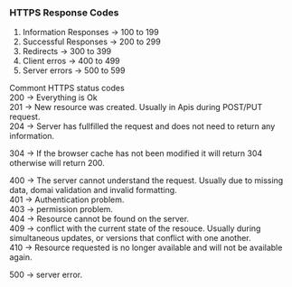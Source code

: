 ### HTTPS Response Codes
1. Information Responses -> 100 to 199
2. Successful Responses -> 200 to 299
3. Redirects -> 300 to 399
4. Client erros -> 400 to 499
5. Server errors -> 500 to 599

Commont HTTPS status codes  
200 -> Everything is Ok  
201 -> New resource was created.   Usually in Apis during POST/PUT request.  
204 -> Server has fullfilled the request and does not need to return any information.  

304 -> If the browser cache has not been modified it will return 304 otherwise will return 200.  

400 -> The server cannot understand the request. Usually due to missing data, domai validation and invalid formatting.  
401 -> Authentication problem.  
403 -> permission problem.  
404 -> Resource cannot be found on the server.  
409 -> conflict with the current state of the resouce. Usually during simultaneous updates, or versions that conflict with one another.  
410 -> Resource requested is no longer available and will not be available again.

500 -> server error.